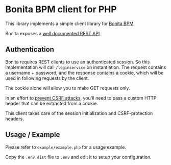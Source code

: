 Bonita BPM  client for PHP
==========================

This library implements a simple client library for [Bonita BPM](http://bonitasoft.com).

Bonita exposes a [well documented REST API](http://documentation.bonitasoft.com/?page=_rest-api)

## Authentication

Bonita requires REST clients to use an authenticated session.
So this implementation will call `/loginservice` on instantiation.
The request contains a username + password, and the response contains
a cookie, which will be used in following requests by the client.

The cookie alone will allow you to make GET requests only.

In an effort to [prevent CSRF attacks](http://documentation.bonitasoft.com/?page=csrf-security),
you'll need to pass a custom HTTP header that can be extracted from a cookie.

This client takes care of the session initialization and CSRF-protection headers.

## Usage / Example

Please refer to `example/example.php` for a usage example.

Copy the `.env.dist` file to `.env` and edit it to setup your configuration.

